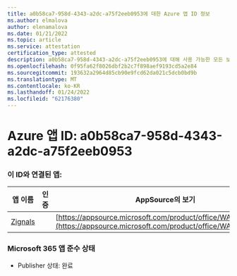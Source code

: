 ```yaml
---
title: a0b58ca7-958d-4343-a2dc-a75f2eeb0953에 대한 Azure 앱 ID 정보
ms.author: elmalova
author: elenamalova
ms.date: 01/21/2022
ms.topic: article
ms.service: attestation
certification_type: attested
description: a0b58ca7-958d-4343-a2dc-a75f2eeb0953에 대해 사용 가능한 모든 보안 및 규정 준수 정보입니다.
ms.openlocfilehash: 0f95fa62f8026dbf2b2c7f898aef9193cd5a2e84
ms.sourcegitcommit: 193632a2964d85cb90e9fcd62da021c5dcb0bd9b
ms.translationtype: MT
ms.contentlocale: ko-KR
ms.lasthandoff: 01/24/2022
ms.locfileid: "62176380"
---
```

# <a name="azure-app-id-a0b58ca7-958d-4343-a2dc-a75f2eeb0953"></a>Azure 앱 ID: a0b58ca7-958d-4343-a2dc-a75f2eeb0953


### <a name="apps-associated-with-this-id"></a>이 ID와 연결된 앱:
| **앱 이름** | **인증** | **AppSource의 보기** |
|--------------|---------------|-----------------------|
| [Zignals](https://docs.microsoft.com/microsoft-365-app-certification/forward/WA200003201) |  | [https://appsource.microsoft.com/product/office/WA200003201](https://appsource.microsoft.com/product/office/WA200003201) |

### <a name="microsoft-365-app-compliance-status"></a>Microsoft 365 앱 준수 상태
- Publisher 상태: 완료

